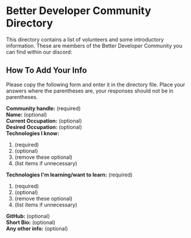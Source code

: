 # Better Developer Community Directory  
This directory contains a list of volunteers and some introductory information. These are members of the Better Developer Community you can find within our discord:
  
## How To Add Your Info 
Please copy the following form and enter it in the directory file. Place your answers where the parentheses are, your responses should not be in parentheses.

__Community handle:__ (required)  
__Name:__ (optional)  
__Current Occupation:__ (optional)  
__Desired Occupation:__ (optional)  
__Technologies I know:__
1. (required)
2. (optional)
3. (remove these optional)
4. (list items if unnecessary)
  
__Technologies I'm learning/want to learn:__ (required)
  1. (required)
  2. (optional)
  3. (remove these optional)
  4. (list items if unnecessary)
  
__GitHub:__ (optional)  
__Short Bio:__ (optional)  
__Any other info:__ (optional)  

